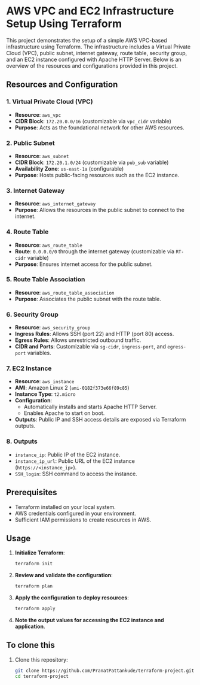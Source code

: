 # AWS VPC and EC2 Infrastructure Setup Using Terraform

This project demonstrates the setup of a simple AWS VPC-based infrastructure using Terraform. The infrastructure includes a Virtual Private Cloud (VPC), public subnet, internet gateway, route table, security group, and an EC2 instance configured with Apache HTTP Server. Below is an overview of the resources and configurations provided in this project.

## Resources and Configuration

### 1. **Virtual Private Cloud (VPC)**
- **Resource**: `aws_vpc`
- **CIDR Block**: `172.20.0.0/16` (customizable via `vpc_cidr` variable)
- **Purpose**: Acts as the foundational network for other AWS resources.

### 2. **Public Subnet**
- **Resource**: `aws_subnet`
- **CIDR Block**: `172.20.1.0/24` (customizable via `pub_sub` variable)
- **Availability Zone**: `us-east-1a` (configurable)
- **Purpose**: Hosts public-facing resources such as the EC2 instance.

### 3. **Internet Gateway**
- **Resource**: `aws_internet_gateway`
- **Purpose**: Allows the resources in the public subnet to connect to the internet.

### 4. **Route Table**
- **Resource**: `aws_route_table`
- **Route**: `0.0.0.0/0` through the internet gateway (customizable via `RT-cidr` variable)
- **Purpose**: Ensures internet access for the public subnet.

### 5. **Route Table Association**
- **Resource**: `aws_route_table_association`
- **Purpose**: Associates the public subnet with the route table.

### 6. **Security Group**
- **Resource**: `aws_security_group`
- **Ingress Rules**: Allows SSH (port 22) and HTTP (port 80) access.
- **Egress Rules**: Allows unrestricted outbound traffic.
- **CIDR and Ports**: Customizable via `sg-cidr`, `ingress-port`, and `egress-port` variables.

### 7. **EC2 Instance**
- **Resource**: `aws_instance`
- **AMI**: Amazon Linux 2 (`ami-0182f373e66f89c85`)
- **Instance Type**: `t2.micro`
- **Configuration**:
  - Automatically installs and starts Apache HTTP Server.
  - Enables Apache to start on boot.
- **Outputs**: Public IP and SSH access details are exposed via Terraform outputs.

### 8. **Outputs**
- `instance_ip`: Public IP of the EC2 instance.
- `instance_ip_url`: Public URL of the EC2 instance (`https://<instance_ip>`).
- `SSH_login`: SSH command to access the instance.

## Prerequisites
- Terraform installed on your local system.
- AWS credentials configured in your environment.
- Sufficient IAM permissions to create resources in AWS.

## Usage

1. **Initialize Terraform**:
   ```bash
   terraform init

2. **Review and validate the configuration**:
   ```bash
   terraform plan

3. **Apply the configuration to deploy resources**:
   ```bash
   terraform apply

4. **Note the output values for accessing the EC2 instance and application**.


## To clone this
1. Clone this repository:
   ```bash
   git clone https://github.com/PranatPattankude/terraform-project.git
   cd terraform-project


